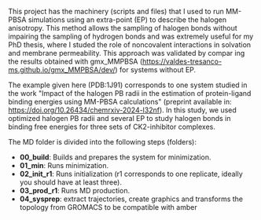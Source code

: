 This project has the machinery (scripts and files) that I used to run MM-PBSA simulations using an extra-point (EP) to describe the halogen anisotropy. This method allows the sampling of halogen bonds without impairing the sampling of hydrogen bonds and was extremely useful for my PhD thesis, where I studed the role of noncovalent interactions in solvation and membrane permeability. This approach was validated by compar
ing the results obtained with gmx_MMPBSA (https://valdes-tresanco-ms.github.io/gmx_MMPBSA/dev/) for systems without EP.  

The example given here (PDB:1J91) corresponds to one system studied in the work "Impact of the halogen PB radii in the estimation of protein-ligand binding energies using MM-PBSA calculations" (preprint available in: https://doi.org/10.26434/chemrxiv-2024-l32nf). In this study, we used optimized halogen PB radii and several EP to study halogen bonds in binding free energies for three sets of CK2-inhibitor complexes.

The MD folder is divided into the following steps (folders):

- **00_build**: Builds and prepares the system for minimization.
- **01_min**: Runs minimization.
- **02_init_r1**: Runs initialization (r1 corresponds to one replicate, ideally you should have at least three).
- **03_prod_r1**: Runs MD production.
- **04_sysprep**: extract trajectories, create graphics and transforms the topology from GROMACS to be compatible with amber
